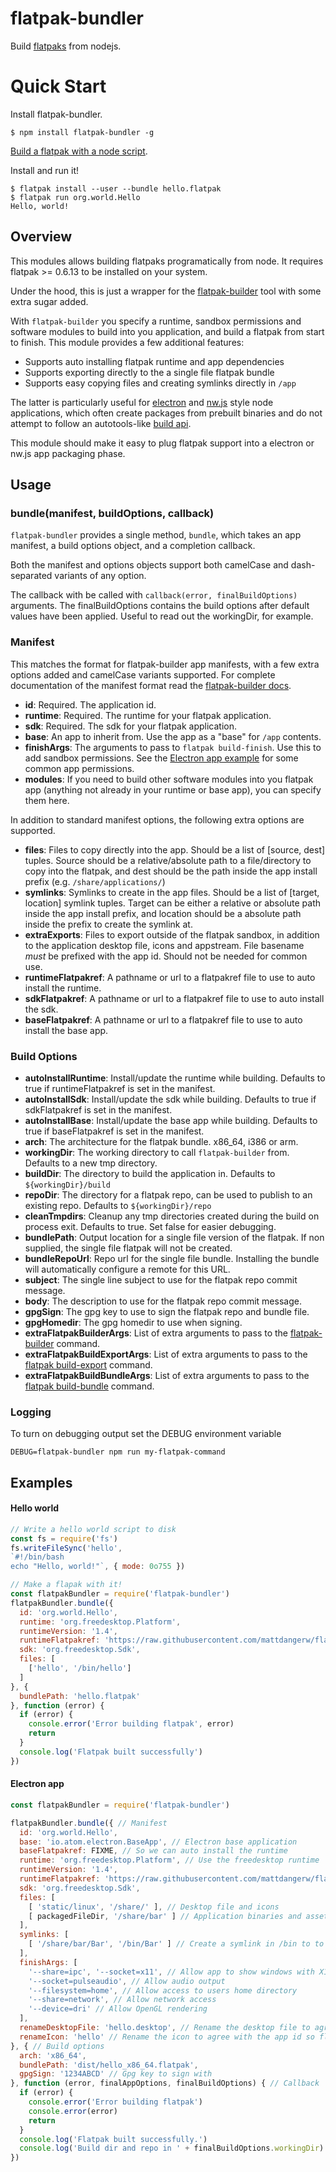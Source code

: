# flatpak-bundler
Build [flatpaks](http://flatpak.org/) from nodejs.

# Quick Start

Install flatpak-bundler.
```shell
$ npm install flatpak-bundler -g
```

[Build a flatpak with a node script](#hello-world).

Install and run it!
```shell
$ flatpak install --user --bundle hello.flatpak
$ flatpak run org.world.Hello
Hello, world!
```

## Overview
This modules allows building flatpaks programatically from node. It requires
flatpak >= 0.6.13 to be installed on your system.

Under the hood, this is just a wrapper for the [flatpak-builder](http://flatpak.org/flatpak/flatpak-docs.html#flatpak-builder)
tool with some extra sugar added.

With `flatpak-builder` you specify a runtime, sandbox permissions and software
modules to build into you application, and build a flatpak from start to finish.
This module provides a few additional features:

 - Supports auto installing flatpak runtime and app dependencies
 - Supports exporting directly to the a single file flatpak bundle
 - Supports easy copying files and creating symlinks directly in `/app`

The latter is particularly useful for [electron](http://electron.atom.io/) and
[nw.js](http://nwjs.io/) style node applications, which often create packages
from prebuilt binaries and do not attempt to follow an autotools-like
[build api](https://github.com/cgwalters/build-api).

This module should make it easy to plug flatpak support into a electron or nw.js
app packaging phase.

## Usage

### bundle(manifest, buildOptions, callback)

`flatpak-bundler` provides a single method, `bundle`, which takes an app
manifest, a build options object, and a completion callback.

Both the manifest and options objects support both camelCase and dash-separated
variants of any option.

The callback with be called with `callback(error, finalBuildOptions)` arguments.
The finalBuildOptions contains the build options after default values have been
applied. Useful to read out the workingDir, for example.

### Manifest
This matches the format for flatpak-builder app manifests, with a few extra
options added and camelCase variants supported. For complete documentation
of the manifest format read the [flatpak-builder docs](http://flatpak.org/flatpak/flatpak-docs.html#flatpak-builder).

 - **id**: Required. The application id.
 - **runtime**: Required. The runtime for your flatpak application.
 - **sdk**: Required. The sdk for your flatpak application.
 - **base**: An app to inherit from. Use the app as a "base" for `/app`
   contents.
 - **finishArgs**: The arguments to pass to `flatpak build-finish`. Use this to
   add sandbox permissions. See the [Electron app example](#electron-app) for
   some common app permissions.
 - **modules**: If you need to build other software modules into you flatpak app
   (anything not already in your runtime or base app), you can specify them
   here.

In addition to standard manifest options, the following extra options are
supported.
 - **files**: Files to copy directly into the app. Should be a list of [source,
   dest] tuples. Source should be a relative/absolute path to a file/directory
   to copy into the flatpak, and dest should be the path inside the app install
   prefix (e.g. `/share/applications/`)
 - **symlinks**: Symlinks to create in the app files. Should be a list of
   [target, location] symlink tuples. Target can be either a relative or
   absolute path inside the app install prefix, and location should be a
   absolute path inside the prefix to create the symlink at.
 - **extraExports**: Files to export outside of the flatpak sandbox, in addition
   to the application desktop file, icons and appstream. File basename *must*
   be prefixed with the app id. Should not be needed for common use.
 - **runtimeFlatpakref**: A pathname or url to a flatpakref file to use to auto
   install the runtime.
 - **sdkFlatpakref**: A pathname or url to a flatpakref file to use to auto
   install the sdk.
 - **baseFlatpakref**: A pathname or url to a flatpakref file to use to auto
   install the base app.

### Build Options
 - **autoInstallRuntime**: Install/update the runtime while building. Defaults
   to true if runtimeFlatpakref is set in the manifest.
 - **autoInstallSdk**: Install/update the sdk while building. Defaults
   to true if sdkFlatpakref is set in the manifest.
 - **autoInstallBase**: Install/update the base app while building. Defaults
   to true if baseFlatpakref is set in the manifest.
 - **arch**: The architecture for the flatpak bundle. x86_64, i386 or arm.
 - **workingDir**: The working directory to call `flatpak-builder` from.
   Defaults to a new tmp directory.
 - **buildDir**: The directory to build the application in. Defaults to
   `${workingDir}/build`
 - **repoDir**: The directory for a flatpak repo, can be used to publish to an
   existing repo. Defaults to `${workingDir}/repo`
 - **cleanTmpdirs**: Cleanup any tmp directories created during the build on
   process exit. Defaults to true. Set false for easier debugging.
 - **bundlePath**: Output location for a single file version of the flatpak. If
   non supplied, the single file flatpak will not be created.
 - **bundleRepoUrl**: Repo url for the single file bundle. Installing the bundle
   will automatically configure a remote for this URL.
 - **subject**: The single line subject to use for the flatpak repo commit
   message.
 - **body**: The description to use for the flatpak repo commit message.
 - **gpgSign**: The gpg key to use to sign the flatpak repo and bundle file.
 - **gpgHomedir**: The gpg homedir to use when signing.
 - **extraFlatpakBuilderArgs**: List of extra arguments to pass to the
   [flatpak-builder](http://flatpak.org/flatpak/flatpak-docs.html#flatpak-builder) command.
 - **extraFlatpakBuildExportArgs**: List of extra arguments to pass to the
   [flatpak build-export](http://flatpak.org/flatpak/flatpak-docs.html#flatpak-build-export) command.
 - **extraFlatpakBuildBundleArgs**: List of extra arguments to pass to the
   [flatpak build-bundle](http://flatpak.org/flatpak/flatpak-docs.html#flatpak-build-bundle) command.

### Logging
To turn on debugging output set the DEBUG environment variable
```
DEBUG=flatpak-bundler npm run my-flatpak-command
```

## Examples

#### Hello world

```js
// Write a hello world script to disk
const fs = require('fs')
fs.writeFileSync('hello',
`#!/bin/bash
echo "Hello, world!"`, { mode: 0o755 })

// Make a flapak with it!
const flatpakBundler = require('flatpak-bundler')
flatpakBundler.bundle({
  id: 'org.world.Hello',
  runtime: 'org.freedesktop.Platform',
  runtimeVersion: '1.4',
  runtimeFlatpakref: 'https://raw.githubusercontent.com/mattdangerw/flatpak-bundler/master/refs/freedesktop-runtime-1.4.flatpakref',
  sdk: 'org.freedesktop.Sdk',
  files: [
    ['hello', '/bin/hello']
  ]
}, {
  bundlePath: 'hello.flatpak'
}, function (error) {
  if (error) {
    console.error('Error building flatpak', error)
    return
  }
  console.log('Flatpak built successfully')
})
```

#### Electron app

```js
const flatpakBundler = require('flatpak-bundler')

flatpakBundler.bundle({ // Manifest
  id: 'org.world.Hello',
  base: 'io.atom.electron.BaseApp', // Electron base application
  baseFlatpakref: FIXME, // So we can auto install the runtime
  runtime: 'org.freedesktop.Platform', // Use the freedesktop runtime
  runtimeVersion: '1.4',
  runtimeFlatpakref: 'https://raw.githubusercontent.com/mattdangerw/flatpak-bundler/master/refs/freedesktop-runtime-1.4.flatpakref',
  sdk: 'org.freedesktop.Sdk',
  files: [
    [ 'static/linux', '/share/' ], // Desktop file and icons
    [ packagedFileDir, '/share/bar' ] // Application binaries and assets
  ],
  symlinks: [
    [ '/share/bar/Bar', '/bin/Bar' ] // Create a symlink in /bin to to app executable
  ],
  finishArgs: [
    '--share=ipc', '--socket=x11', // Allow app to show windows with X11
    '--socket=pulseaudio', // Allow audio output
    '--filesystem=home', // Allow access to users home directory
    '--share=network', // Allow network access
    '--device=dri' // Allow OpenGL rendering
  ],
  renameDesktopFile: 'hello.desktop', // Rename the desktop file to agree with the app id so flatpak will export it
  renameIcon: 'hello' // Rename the icon to agree with the app id so flatpak will export it
}, { // Build options
  arch: 'x86_64',
  bundlePath: 'dist/hello_x86_64.flatpak',
  gpgSign: '1234ABCD' // Gpg key to sign with
}, function (error, finalAppOptions, finalBuildOptions) { // Callback
  if (error) {
    console.error('Error building flatpak')
    console.error(error)
    return
  }
  console.log('Flatpak built successfully.')
  console.log('Build dir and repo in ' + finalBuildOptions.workingDir)
})
```
